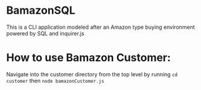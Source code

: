 # BamazonSQL

 This is a CLI application modeled after an Amazon type buying environment powered by SQL and inquirer.js
 
 # How to use Bamazon Customer:
 
 Navigate into the customer directory from the top level by running ```cd customer``` then ```node bamazonCustomer.js```


